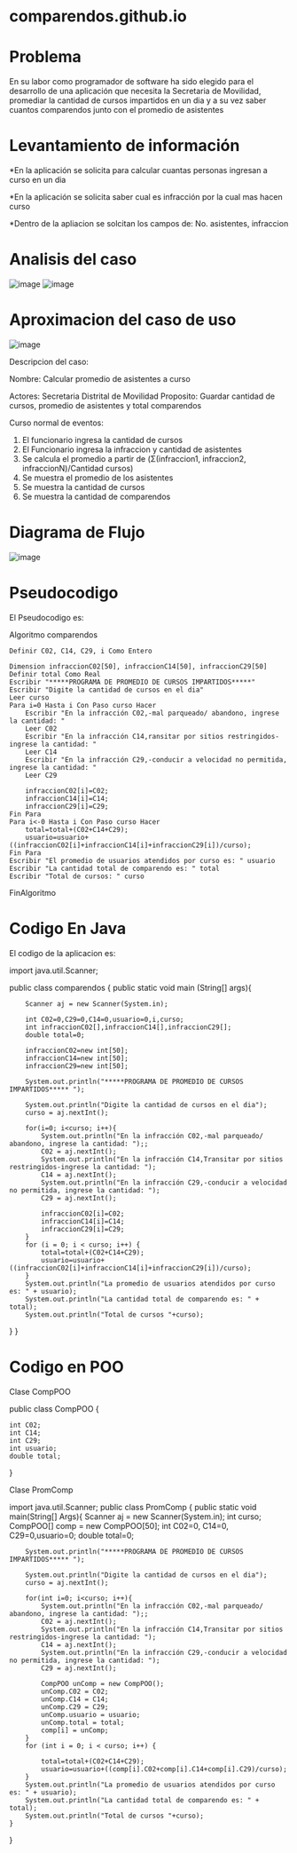 # comparendos.github.io

# Problema

En su labor como programador de software ha sido elegido para el desarrollo de una aplicación que necesita la Secretaria de Movilidad, promediar la cantidad de cursos impartidos en un dia y a su vez saber cuantos comparendos junto con el promedio de asistentes

# Levantamiento de información 

*En la aplicación se solicita para calcular cuantas personas ingresan a curso en un dia

*En la aplicación se solicita saber cual es infracción por la cual mas hacen curso

*Dentro de la apliacion se solcitan los campos de: No. asistentes, infraccion

# Analisis del caso

![image](https://github.com/Anama053/comparendos.github.io/assets/113647233/71a5deae-ca2f-4929-9cd4-80a05d6a52fc)
![image](https://github.com/Anama053/comparendos.github.io/assets/113647233/83b8e3be-e162-4035-801b-5e8697365207)


# Aproximacion del caso de uso

![image](https://github.com/Anama053/comparendos.github.io/assets/113647233/61a7cd13-08df-4efb-aff6-e487df8e81da)

Descripcion del caso:

Nombre: Calcular promedio de asistentes a curso

Actores: Secretaria Distrital de Movilidad
Proposito: Guardar cantidad de cursos, promedio de asistentes y total comparendos 

Curso normal de eventos:
  1. El funcionario ingresa la cantidad de cursos
  2. El Funcionario ingresa la infraccion y cantidad de asistentes
  3. Se calcula el promedio a partir de (Σ(infraccion1, infraccion2, infraccionN)/Cantidad cursos)
  4. Se muestra el promedio de los asistentes
  5. Se muestra la cantidad de cursos
  6. Se muestra la cantidad de comparendos

# Diagrama de Flujo

![image](https://github.com/Anama053/comparendos.github.io/assets/113647233/f58ae90e-b605-41a5-a482-81b7ff19d00d)


# Pseudocodigo

El Pseudocodigo es:

Algoritmo comparendos

	Definir C02, C14, C29, i Como Entero
	
	Dimension infraccionC02[50], infraccionC14[50], infraccionC29[50]
	Definir total Como Real
	Escribir "*****PROGRAMA DE PROMEDIO DE CURSOS IMPARTIDOS*****" 
	Escribir "Digite la cantidad de cursos en el dia"
	Leer curso
	Para i=0 Hasta i Con Paso curso Hacer
		Escribir "En la infracción C02,-mal parqueado/ abandono, ingrese la cantidad: "
		Leer C02
		Escribir "En la infracción C14,ransitar por sitios restringidos-ingrese la cantidad: "
		Leer C14
		Escribir "En la infracción C29,-conducir a velocidad no permitida, ingrese la cantidad: "
		Leer C29
		
		infraccionC02[i]=C02;
		infraccionC14[i]=C14;
		infraccionC29[i]=C29;
	Fin Para
	Para i<-0 Hasta i Con Paso curso Hacer
		total=total+(C02+C14+C29);
		usuario=usuario+((infraccionC02[i]+infraccionC14[i]+infraccionC29[i])/curso);
	Fin Para
	Escribir "El promedio de usuarios atendidos por curso es: " usuario
	Escribir "La cantidad total de comparendo es: " total
	Escribir "Total de cursos: " curso
FinAlgoritmo

# Codigo En Java

El codigo de la aplicacion es:

import java.util.Scanner;

public class comparendos
{
   public static void main (String[] args){
        
        Scanner aj = new Scanner(System.in);
       
        int C02=0,C29=0,C14=0,usuario=0,i,curso;
        int infraccionC02[],infraccionC14[],infraccionC29[];
        double total=0;
                
        infraccionC02=new int[50];
        infraccionC14=new int[50];
        infraccionC29=new int[50];
        
        System.out.println("*****PROGRAMA DE PROMEDIO DE CURSOS IMPARTIDOS***** ");
                                
        System.out.println("Digite la cantidad de cursos en el dia");
        curso = aj.nextInt();
                 
        for(i=0; i<curso; i++){
            System.out.println("En la infracción C02,-mal parqueado/ abandono, ingrese la cantidad: ");;
            C02 = aj.nextInt();
            System.out.println("En la infracción C14,Transitar por sitios restringidos-ingrese la cantidad: ");
            C14 = aj.nextInt();
            System.out.println("En la infracción C29,-conducir a velocidad no permitida, ingrese la cantidad: ");
            C29 = aj.nextInt();
                                   
            infraccionC02[i]=C02;
            infraccionC14[i]=C14;
            infraccionC29[i]=C29;
        }
        for (i = 0; i < curso; i++) {        
            total=total+(C02+C14+C29);
            usuario=usuario+((infraccionC02[i]+infraccionC14[i]+infraccionC29[i])/curso);
        }
        System.out.println("La promedio de usuarios atendidos por curso es: " + usuario);
        System.out.println("La cantidad total de comparendo es: " + total);
        System.out.println("Total de cursos "+curso);     
   }
}
 # Codigo en POO
 
 Clase CompPOO
 
 public class CompPOO
{
    
    int C02;
    int C14;
    int C29;
    int usuario;
    double total;

    
}

Clase PromComp

import java.util.Scanner;
public class PromComp
{
    public static void main(String[] Args){
        Scanner aj = new Scanner(System.in);
        int curso;        
        CompPOO[] comp = new CompPOO[50];
        int C02=0, C14=0, C29=0,usuario=0;
        double total=0;
        
        System.out.println("*****PROGRAMA DE PROMEDIO DE CURSOS IMPARTIDOS***** ");
                                
        System.out.println("Digite la cantidad de cursos en el dia");
        curso = aj.nextInt();
        
        for(int i=0; i<curso; i++){
            System.out.println("En la infracción C02,-mal parqueado/ abandono, ingrese la cantidad: ");;
            C02 = aj.nextInt();
            System.out.println("En la infracción C14,Transitar por sitios restringidos-ingrese la cantidad: ");
            C14 = aj.nextInt();
            System.out.println("En la infracción C29,-conducir a velocidad no permitida, ingrese la cantidad: ");
            C29 = aj.nextInt();
            
            CompPOO unComp = new CompPOO();
            unComp.C02 = C02;
            unComp.C14 = C14;
            unComp.C29 = C29;
            unComp.usuario = usuario;
            unComp.total = total;
            comp[i] = unComp;
        }
        for (int i = 0; i < curso; i++) {
        
            total=total+(C02+C14+C29);
            usuario=usuario+((comp[i].C02+comp[i].C14+comp[i].C29)/curso);
        }
        System.out.println("La promedio de usuarios atendidos por curso es: " + usuario);
        System.out.println("La cantidad total de comparendo es: " + total);
        System.out.println("Total de cursos "+curso);
    }
}
